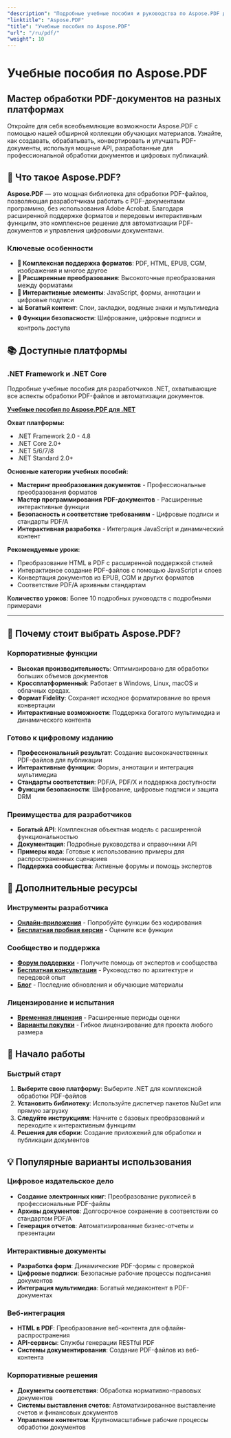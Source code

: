 ```yaml
---
"description": "Подробные учебные пособия и руководства по Aspose.PDF для разных платформ. Освойте создание, обработку, конвертацию и интерактивные функции PDF-документов с помощью нашей обширной коллекции учебных пособий."
"linktitle": "Aspose.PDF"
"title": "Учебные пособия по Aspose.PDF"
"url": "/ru/pdf/"
"weight": 10
---
```


# Учебные пособия по Aspose.PDF

## Мастер обработки PDF-документов на разных платформах

Откройте для себя всеобъемлющие возможности Aspose.PDF с помощью нашей обширной коллекции обучающих материалов. Узнайте, как создавать, обрабатывать, конвертировать и улучшать PDF-документы, используя мощные API, разработанные для профессиональной обработки документов и цифровых публикаций.

## 🚀 Что такое Aspose.PDF?

**Aspose.PDF** — это мощная библиотека для обработки PDF-файлов, позволяющая разработчикам работать с PDF-документами программно, без использования Adobe Acrobat. Благодаря расширенной поддержке форматов и передовым интерактивным функциям, это комплексное решение для автоматизации PDF-документов и управления цифровыми документами.

### Ключевые особенности
- **📄 Комплексная поддержка форматов**: PDF, HTML, EPUB, CGM, изображения и многое другое
- **🔄 Расширенные преобразования**: Высокоточные преобразования между форматами
- **🎨 Интерактивные элементы**: JavaScript, формы, аннотации и цифровые подписи
- **📊 Богатый контент**: Слои, закладки, водяные знаки и мультимедиа
- **🔒 Функции безопасности**: Шифрование, цифровые подписи и контроль доступа

## 📚 Доступные платформы

### .NET Framework и .NET Core
Подробные учебные пособия для разработчиков .NET, охватывающие все аспекты обработки PDF-файлов и автоматизации документов.

**[Учебные пособия по Aspose.PDF для .NET](./net/)**

**Охват платформы:**
- .NET Framework 2.0 - 4.8
- .NET Core 2.0+
- .NET 5/6/7/8
- .NET Standard 2.0+

**Основные категории учебных пособий:**
- **Мастеринг преобразования документов** - Профессиональные преобразования форматов
- **Мастер программирования PDF-документов** - Расширенные интерактивные функции
- **Безопасность и соответствие требованиям** - Цифровые подписи и стандарты PDF/A
- **Интерактивная разработка** - Интеграция JavaScript и динамический контент

**Рекомендуемые уроки:**
- Преобразование HTML в PDF с расширенной поддержкой стилей
- Интерактивное создание PDF-файлов с помощью JavaScript и слоев
- Конвертация документов из EPUB, CGM и других форматов
- Соответствие PDF/A архивным стандартам

**Количество уроков:** Более 10 подробных руководств с подробными примерами

---

## 🎯 Почему стоит выбрать Aspose.PDF?

### **Корпоративные функции**
- **Высокая производительность**: Оптимизировано для обработки больших объемов документов
- **Кроссплатформенный**: Работает в Windows, Linux, macOS и облачных средах.
- **Формат Fidelity**: Сохраняет исходное форматирование во время конвертации
- **Интерактивные возможности**: Поддержка богатого мультимедиа и динамического контента

### **Готово к цифровому изданию**
- **Профессиональный результат**: Создание высококачественных PDF-файлов для публикации
- **Интерактивные функции**: Формы, аннотации и интеграция мультимедиа
- **Стандарты соответствия**: PDF/A, PDF/X и поддержка доступности
- **Функции безопасности**: Шифрование, цифровые подписи и защита DRM

### **Преимущества для разработчиков**
- **Богатый API**: Комплексная объектная модель с расширенной функциональностью
- **Документация**: Подробные руководства и справочники API
- **Примеры кода**: Готовые к использованию примеры для распространенных сценариев
- **Поддержка сообщества**: Активные форумы и помощь экспертов

## 🔗 Дополнительные ресурсы

### **Инструменты разработчика**
- **[Онлайн-приложения](https://products.aspose.app/pdf/family)** - Попробуйте функции без кодирования
- **[Бесплатная пробная версия](https://releases.aspose.com/pdf/net/)** - Оцените все функции

### **Сообщество и поддержка**
- **[Форум поддержки](https://forum.aspose.com/c/pdf/10)** - Получите помощь от экспертов и сообщества
- **[Бесплатная консультация](https://aspose.com/consulting)** - Руководство по архитектуре и передовой опыт
- **[Блог](https://blog.aspose.com/category/pdf/)** - Последние обновления и обучающие материалы

### **Лицензирование и испытания**
- **[Временная лицензия](https://conholdate.com/temporary-license/)** - Расширенные периоды оценки
- **[Варианты покупки](https://conholdate.com/purchase/)** - Гибкое лицензирование для проекта любого размера

## 🚀 Начало работы

### Быстрый старт
1. **Выберите свою платформу**: Выберите .NET для комплексной обработки PDF-файлов
2. **Установить библиотеку**: Используйте диспетчер пакетов NuGet или прямую загрузку
3. **Следуйте инструкциям**: Начните с базовых преобразований и переходите к интерактивным функциям
4. **Решения для сборки**: Создание приложений для обработки и публикации документов

## 💡 Популярные варианты использования

### **Цифровое издательское дело**
- **Создание электронных книг**: Преобразование рукописей в профессиональные PDF-файлы
- **Архивы документов**: Долгосрочное сохранение в соответствии со стандартом PDF/A
- **Генерация отчетов**: Автоматизированные бизнес-отчеты и презентации

### **Интерактивные документы**
- **Разработка форм**: Динамические PDF-формы с проверкой
- **Цифровые подписи**: Безопасные рабочие процессы подписания документов
- **Интеграция мультимедиа**: Богатый медиаконтент в PDF-документах

### **Веб-интеграция**
- **HTML в PDF**: Преобразование веб-контента для офлайн-распространения
- **API-сервисы**: Службы генерации RESTful PDF
- **Системы документирования**: Создание PDF-файлов из веб-контента

### **Корпоративные решения**
- **Документы соответствия**: Обработка нормативно-правовых документов
- **Системы выставления счетов**: Автоматизированное выставление счетов и финансовых документов
- **Управление контентом**: Крупномасштабные рабочие процессы обработки документов